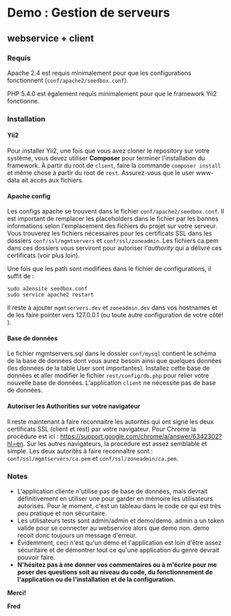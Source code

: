 # Demo : Gestion de serveurs
## webservice + client

### Requis
Apache 2.4 est requis minimalement pour que les configurations fonctionnent (`conf/apache2/seedbox.conf`).

PHP 5.4.0 est également requis minimalement pour que le framework Yii2 fonctionne.

### Installation

#### Yii2
Pour installer Yii2, une fois que vous avez cloner le repository sur votre système, vous devez utiliser __Composer__ pour terminer l'installation du framework. À partir du root de `client`, faire la commande `composer install` et même chose à partir du root de `rest`. Assurez-vous que le user www-data ait accès aux fichiers.

#### Apache config
Les configs apache se trouvent dans le fichier `conf/apache2/seedbox.conf`. Il est important de remplacer les placeholders dans le fichier par les bonnes informations selon l'emplacement des fichiers du projet sur votre serveur. Vous trouverez les fichiers nécessaires pour les certificats SSL dans les dossiers `conf/ssl/mgmtservers` et `conf/ssl/zoneadmin`. Les fichiers ca.pem dans ces dossiers vous serviront pour autoriser l'_authority_ qui a délivré ces certificats (voir plus loin). 

Une fois que les path sont modifiées dans le fichier de configurations, il suffit de :

```
sudo a2ensite seedbox.conf
sudo service apache2 restart
```

Il reste à ajouter `mgmtservers.dev` et `zoneadmin.dev` dans vos hostnames et de les faire pointer vers 127.0.0.1 (ou toute autre configuration de votre côté! ). 

#### Base de données
Le fichier mgmtservers.sql dans le dossier `conf/mysql` contient le schéma de la base de données dont vous aurez besoin ainsi que quelques données (les données de la table User sont importantes). Installez cette base de données et aller modifier le fichier `rest/config/db.php` pour relier votre nouvelle base de données. L'application `client` ne nécessite pas de base de données.

#### Autoriser les Authorities sur votre navigateur
Il reste maintenant à faire reconnaitre les autorités qui ont signé les deux certificats SSL (client et rest) par votre navigateur. Pour Chrome la procédure est ici : https://support.google.com/chrome/a/answer/6342302?hl=en. Sur les autres navigateurs, la procédure est assez semblable et simple. Les deux autorités à faire reconnaître sont : `conf/ssl/mgmtservers/ca.pem` et `conf/ssl/zoneadmin/ca.pem`.

### Notes
* L'application cliente n'utilise pas de base de données, mais devrait définitivement en utiliser une pour garder en mémoire les utilisateurs autorisés. Pour le moment, c'est un tableau dans le code ce qui est très peu pratique et non sécuritaire.
* Les utilisateurs tests sont admin/admin et demo/demo. admin a un token valide pour se connecter au webservice alors que demo non. demo recoit donc toujours un message d'erreur.
* Évidemment, ceci n'est qu'un démo et l'application est loin d'être assez sécuritaire et de démontrer tout ce qu'une application du genre devrait pouvoir faire.
* __N'hésitez pas à me donner vos commentaires ou à m'écrire pour me poser des questions soit au niveau du code, du fonctionnement de l'application ou de l'installation et de la configuration.__

__Merci!__

__Fred__
